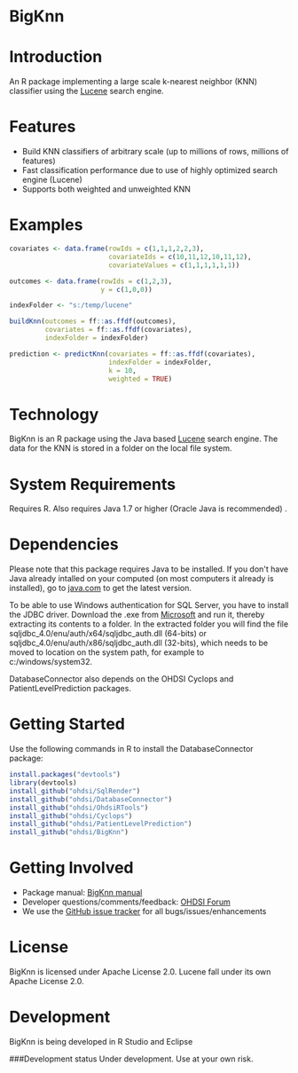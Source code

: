 BigKnn
======

Introduction
============
An R package implementing a large scale k-nearest neighbor (KNN) classifier using the [Lucene](https://lucene.apache.org/) search engine.

Features
========
- Build KNN classifiers of arbitrary scale (up to millions of rows, millions of features)
- Fast classification performance due to use of highly optimized search engine (Lucene)
- Supports both weighted and unweighted KNN

Examples
========
```r
covariates <- data.frame(rowIds = c(1,1,1,2,2,3),
                         covariateIds = c(10,11,12,10,11,12),
                         covariateValues = c(1,1,1,1,1,1))

outcomes <- data.frame(rowIds = c(1,2,3),
                       y = c(1,0,0))

indexFolder <- "s:/temp/lucene"

buildKnn(outcomes = ff::as.ffdf(outcomes),
         covariates = ff::as.ffdf(covariates),
         indexFolder = indexFolder)

prediction <- predictKnn(covariates = ff::as.ffdf(covariates),
                         indexFolder = indexFolder,
                         k = 10,
                         weighted = TRUE)
```

Technology
============
BigKnn is an R package using the Java based [Lucene](https://lucene.apache.org/) search engine. The data for the KNN is stored in a folder on the local file system.

System Requirements
===================
Requires R. Also requires Java 1.7 or higher (Oracle Java is recommended) .

Dependencies
============
Please note that this package requires Java to be installed. If you don't have Java already intalled on your computed (on most computers it already is installed), go to [java.com](http://java.com) to get the latest version.

To be able to use Windows authentication for SQL Server, you have to install the JDBC driver. Download the .exe from [Microsoft](http://www.microsoft.com/en-us/download/details.aspx?displaylang=en&id=11774) and run it, thereby extracting its contents to a folder. In the extracted folder you will find the file sqljdbc_4.0/enu/auth/x64/sqljdbc_auth.dll (64-bits) or sqljdbc_4.0/enu/auth/x86/sqljdbc_auth.dll (32-bits), which needs to be moved to location on the system path, for example to c:/windows/system32.

DatabaseConnector also depends on the OHDSI Cyclops and PatientLevelPrediction packages.


Getting Started
===============
Use the following commands in R to install the DatabaseConnector package:

  ```r
install.packages("devtools")
library(devtools)
install_github("ohdsi/SqlRender") 
install_github("ohdsi/DatabaseConnector") 
install_github("ohdsi/OhdsiRTools") 
install_github("ohdsi/Cyclops") 
install_github("ohdsi/PatientLevelPrediction") 
install_github("ohdsi/BigKnn") 
  ```

Getting Involved
=============
* Package manual: [BigKnn manual](https://raw.githubusercontent.com/OHDSI/DatabaseConnector/master/extras/BigKnn.pdf) 
* Developer questions/comments/feedback: <a href="http://forums.ohdsi.org/c/developers">OHDSI Forum</a>
* We use the <a href="../../issues">GitHub issue tracker</a> for all bugs/issues/enhancements

License
=======
BigKnn is licensed under Apache License 2.0. Lucene fall under its own Apache License 2.0.

Development
===========
BigKnn is being developed in R Studio and Eclipse

###Development status
Under development. Use at your own risk.